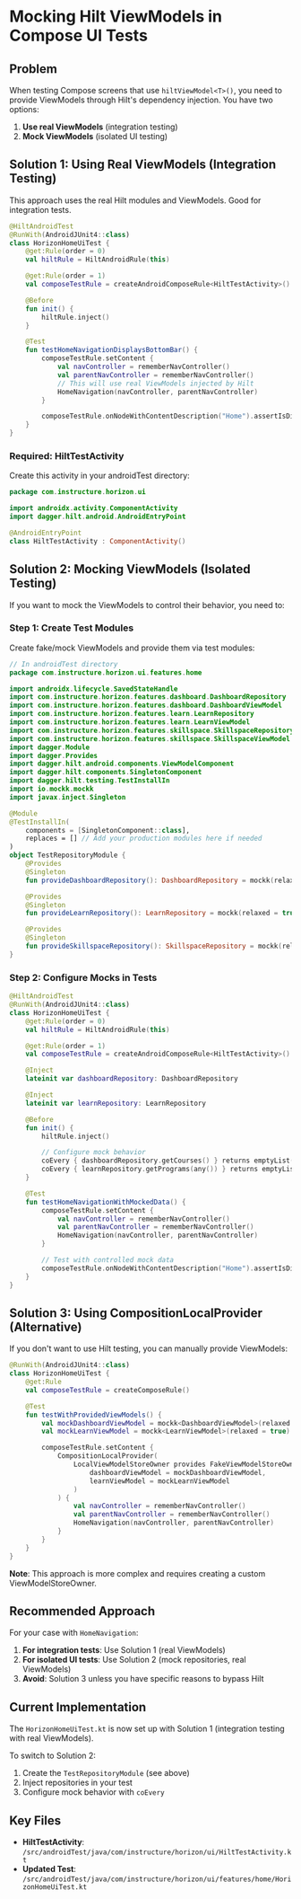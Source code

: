 # Mocking Hilt ViewModels in Compose UI Tests

## Problem
When testing Compose screens that use `hiltViewModel<T>()`, you need to provide ViewModels through Hilt's dependency injection. You have two options:
1. **Use real ViewModels** (integration testing)
2. **Mock ViewModels** (isolated UI testing)

## Solution 1: Using Real ViewModels (Integration Testing)

This approach uses the real Hilt modules and ViewModels. Good for integration tests.

```kotlin
@HiltAndroidTest
@RunWith(AndroidJUnit4::class)
class HorizonHomeUiTest {
    @get:Rule(order = 0)
    val hiltRule = HiltAndroidRule(this)

    @get:Rule(order = 1)
    val composeTestRule = createAndroidComposeRule<HiltTestActivity>()

    @Before
    fun init() {
        hiltRule.inject()
    }

    @Test
    fun testHomeNavigationDisplaysBottomBar() {
        composeTestRule.setContent {
            val navController = rememberNavController()
            val parentNavController = rememberNavController()
            // This will use real ViewModels injected by Hilt
            HomeNavigation(navController, parentNavController)
        }

        composeTestRule.onNodeWithContentDescription("Home").assertIsDisplayed()
    }
}
```

### Required: HiltTestActivity
Create this activity in your androidTest directory:

```kotlin
package com.instructure.horizon.ui

import androidx.activity.ComponentActivity
import dagger.hilt.android.AndroidEntryPoint

@AndroidEntryPoint
class HiltTestActivity : ComponentActivity()
```

## Solution 2: Mocking ViewModels (Isolated Testing)

If you want to mock the ViewModels to control their behavior, you need to:

### Step 1: Create Test Modules

Create fake/mock ViewModels and provide them via test modules:

```kotlin
// In androidTest directory
package com.instructure.horizon.ui.features.home

import androidx.lifecycle.SavedStateHandle
import com.instructure.horizon.features.dashboard.DashboardRepository
import com.instructure.horizon.features.dashboard.DashboardViewModel
import com.instructure.horizon.features.learn.LearnRepository
import com.instructure.horizon.features.learn.LearnViewModel
import com.instructure.horizon.features.skillspace.SkillspaceRepository
import com.instructure.horizon.features.skillspace.SkillspaceViewModel
import dagger.Module
import dagger.Provides
import dagger.hilt.android.components.ViewModelComponent
import dagger.hilt.components.SingletonComponent
import dagger.hilt.testing.TestInstallIn
import io.mockk.mockk
import javax.inject.Singleton

@Module
@TestInstallIn(
    components = [SingletonComponent::class],
    replaces = [] // Add your production modules here if needed
)
object TestRepositoryModule {
    @Provides
    @Singleton
    fun provideDashboardRepository(): DashboardRepository = mockk(relaxed = true)

    @Provides
    @Singleton
    fun provideLearnRepository(): LearnRepository = mockk(relaxed = true)

    @Provides
    @Singleton
    fun provideSkillspaceRepository(): SkillspaceRepository = mockk(relaxed = true)
}
```

### Step 2: Configure Mocks in Tests

```kotlin
@HiltAndroidTest
@RunWith(AndroidJUnit4::class)
class HorizonHomeUiTest {
    @get:Rule(order = 0)
    val hiltRule = HiltAndroidRule(this)

    @get:Rule(order = 1)
    val composeTestRule = createAndroidComposeRule<HiltTestActivity>()

    @Inject
    lateinit var dashboardRepository: DashboardRepository

    @Inject
    lateinit var learnRepository: LearnRepository

    @Before
    fun init() {
        hiltRule.inject()

        // Configure mock behavior
        coEvery { dashboardRepository.getCourses() } returns emptyList()
        coEvery { learnRepository.getPrograms(any()) } returns emptyList()
    }

    @Test
    fun testHomeNavigationWithMockedData() {
        composeTestRule.setContent {
            val navController = rememberNavController()
            val parentNavController = rememberNavController()
            HomeNavigation(navController, parentNavController)
        }

        // Test with controlled mock data
        composeTestRule.onNodeWithContentDescription("Home").assertIsDisplayed()
    }
}
```

## Solution 3: Using CompositionLocalProvider (Alternative)

If you don't want to use Hilt testing, you can manually provide ViewModels:

```kotlin
@RunWith(AndroidJUnit4::class)
class HorizonHomeUiTest {
    @get:Rule
    val composeTestRule = createComposeRule()

    @Test
    fun testWithProvidedViewModels() {
        val mockDashboardViewModel = mockk<DashboardViewModel>(relaxed = true)
        val mockLearnViewModel = mockk<LearnViewModel>(relaxed = true)

        composeTestRule.setContent {
            CompositionLocalProvider(
                LocalViewModelStoreOwner provides FakeViewModelStoreOwner(
                    dashboardViewModel = mockDashboardViewModel,
                    learnViewModel = mockLearnViewModel
                )
            ) {
                val navController = rememberNavController()
                val parentNavController = rememberNavController()
                HomeNavigation(navController, parentNavController)
            }
        }
    }
}
```

**Note**: This approach is more complex and requires creating a custom ViewModelStoreOwner.

## Recommended Approach

For your case with `HomeNavigation`:

1. **For integration tests**: Use Solution 1 (real ViewModels)
2. **For isolated UI tests**: Use Solution 2 (mock repositories, real ViewModels)
3. **Avoid**: Solution 3 unless you have specific reasons to bypass Hilt

## Current Implementation

The `HorizonHomeUiTest.kt` is now set up with Solution 1 (integration testing with real ViewModels).

To switch to Solution 2:
1. Create the `TestRepositoryModule` (see above)
2. Inject repositories in your test
3. Configure mock behavior with `coEvery`

## Key Files

- **HiltTestActivity**: `/src/androidTest/java/com/instructure/horizon/ui/HiltTestActivity.kt`
- **Updated Test**: `/src/androidTest/java/com/instructure/horizon/ui/features/home/HorizonHomeUiTest.kt`
